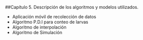 ##Capítulo 5. Descripción de los algoritmos y modelos utilizados.
* Aplicación móvil de recolección de datos
* Algoritmo P.D.I para conteo de larvas
* Algoritmo de interpolación
* Algoritmo de Simulación
